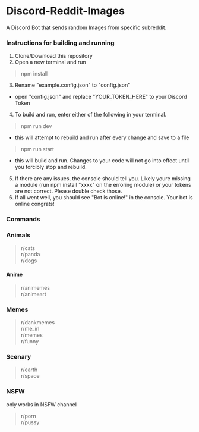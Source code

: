 # Discord-Reddit-Images
A Discord Bot that sends random Images from specific subreddit.

### Instructions for building and running

1. Clone/Download this repository
2. Open a new terminal and run 
>npm install
3. Rename "example.config.json" to "config.json" 
 - open "config.json" and replace "YOUR_TOKEN_HERE" to your Discord Token
4. To build and run, enter either of the following in your terminal.
>npm run dev
- this will attempt to rebuild and run after every change and save to a file
>npm run start  
- this will build and run. Changes to your code will not go into effect until you forcibly stop and rebuild.
5. If there are any issues, the console should tell you. Likely youre missing a module (run npm install "xxxx" on the erroring module) or your tokens are not correct. Please double check those.
6. If all went well, you should see "Bot is online!" in the console. Your bot is online congrats!

### Commands

### Animals
>r/cats  
>r/panda  
>r/dogs

#### Anime
>r/animemes  
>r/animeart 

### Memes
>r/dankmemes  
>r/me_irl  
>r/memes  
>r/funny  


### Scenary
>r/earth  
>r/space  

### NSFW
only works in NSFW channel
>r/porn  
>r/pussy   